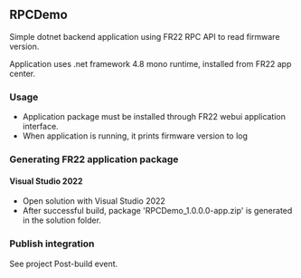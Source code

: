 ## RPCDemo

Simple dotnet backend application using FR22 RPC API to read firmware version.

Application uses .net framework 4.8 mono runtime, installed from FR22 app center.

### Usage

- Application package must be installed through FR22 webui application interface.
- When application is running, it prints firmware version to log

### Generating FR22 application package

#### Visual Studio 2022
- Open solution with Visual Studio 2022
- After successful build, package 'RPCDemo_1.0.0.0-app.zip' is generated in the solution folder.

### Publish integration
See project Post-build event.
